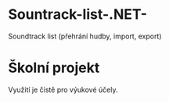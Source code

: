 # Sountrack-list-.NET-
Soundtrack list (přehrání hudby, import, export)

# Školní projekt
Využití je čistě pro výukové účely.
